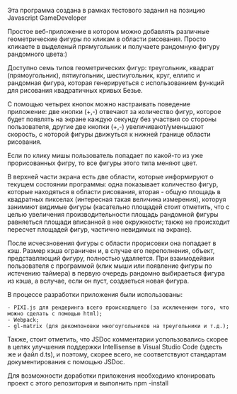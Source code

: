 Эта программа создана в рамках тестового задания на позицию Javascript GameDeveloper

Простое веб-приложение в котором можно добавлять различные геометрические фигуры по кликам в области рисования.
Просто кликаете в выделеный прямугольник и получаете рандомную фигуру рандомного цвета:)

Доступно семь типов геометрических фигур: треугольник, квадрат (прямоугольник), пятиугольник, шестиугольник, круг, еллипс и рандомная фигура, которая генерируеться с использованием функций для рисования квадратичных кривых Безье.

С помощью четырех кнопок можно настраивать поведение приложение: две кнопки (+,-) отвечают за количество фигур, которое будет появлять на экране каждую секунду без участвия со стороны пользователя, другие две кнопки (+,-) увеличивают/уменьшают скорость, с которой фигуры движуться к нижней границе области рисования.

Если по клику мишы пользователь попадает по какой-то из уже прорисованных фигру, то все фигуры этого типа меняют цвет.

В верхней части экрана есть две области, которые информируют о текущем состоянии программы: одна показывает количество фигур, которые находяться в области рисования, вторая - общую площадь в квадратных пикселах (интересная такая величина измерения), которуя занимиют видимые фигуры (касательно площадей стоит отметить, что с целью увеличения производительности площадь рандомной фигуры равняеться площади вписанной в нее окружности; также не происходит пересчет площадей фигур, частично невидимых на экране).

После исчесзновения фигуры с области прорисовки она попадает в кэш. Размер кэша ограничен и, в случае его переполнения, объект, представляющий фигуру, полностью удаляется. При взаимодейвии пользователя с программой (клик мыши или появление фигуры по истечению таймера) в первую очередь рандомно выбираеться фигура из кэша, а вслучае, если он пуст, создаеться новая фигура.

В процессе разработки приложения были использованы:

    - PIXI.js для рендеринга всего происходящего (за исключением того, что можно сделать с помощью html);
    - Webpack;
    - gl-matrix (для декомпоновки многоугольников на треугольники и т.д.);


Также, стоит отметить, что JSDoc комментарии успользовались скорее в целях улучшения поддержки Intellisense в Visual Studio Code (здесть же и файл d.ts), и поэтому, скорее всего, не соответствуют стандартам документирования с помощью JSDoc.

Для возможности доработки приложения необходимо клонировать проект с этого репозитория и выполнить npm -install

